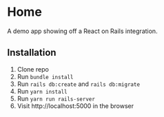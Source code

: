# Home

A demo app showing off a React on Rails integration.

## Installation

1. Clone repo
2. Run `bundle install`
3. Run `rails db:create` and `rails db:migrate`
4. Run `yarn install`
5. Run `yarn run rails-server`
6. Visit http://localhost:5000 in the browser
